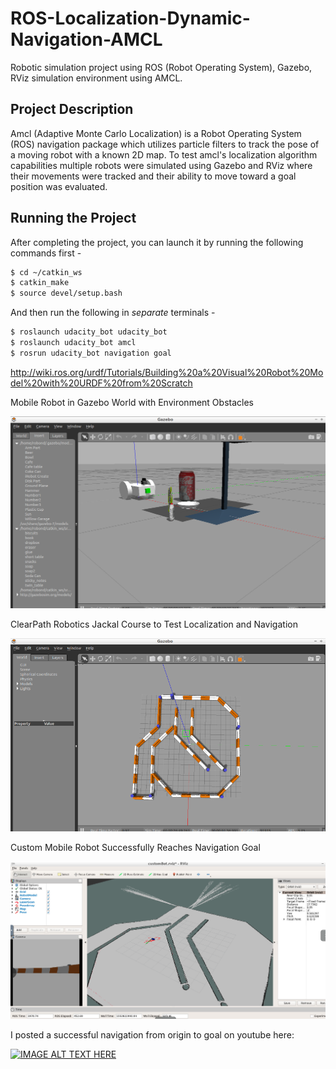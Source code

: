 # ROS-Localization-Dynamic-Navigation-AMCL
Robotic simulation project using ROS (Robot Operating System), Gazebo, RViz simulation environment using AMCL.


## Project Description

Amcl (Adaptive Monte Carlo Localization) is a Robot Operating System (ROS) navigation package which utilizes particle filters to track the pose of a moving robot with a known 2D map. To test amcl's localization algorithm capabilities multiple robots were simulated using Gazebo and RViz where their movements were tracked and their ability to move toward a goal position was evaluated. 

## Running the Project

After completing the project, you can launch it by running the following commands first -

```bash
$ cd ~/catkin_ws
$ catkin_make
$ source devel/setup.bash
```

And then run the following in *separate* terminals -

``` bash
$ roslaunch udacity_bot udacity_bot
$ roslaunch udacity_bot amcl
$ rosrun udacity_bot navigation goal
```


http://wiki.ros.org/urdf/Tutorials/Building%20a%20Visual%20Robot%20Model%20with%20URDF%20from%20Scratch

Mobile Robot in Gazebo World with Environment Obstacles

<p align="center"> <img src="./images/Gazebo_mobileBot_LaserCamera.png"> </p>

ClearPath Robotics Jackal Course to Test Localization and Navigation

<p align="center"> <img src="./images/gazebo_course.png"> </p>

Custom Mobile Robot Successfully Reaches Navigation Goal

<p align="center"> <img src="./images/customBot_reachedgoalRviz.png"> </p>


I posted a successful navigation from origin to goal on youtube here:

[![IMAGE ALT TEXT HERE](https://github.com/WolfeTyler/ROS-Localization-Navigation-AMCL/blob/master/images/YouTube-ROS-AMCL.png)](https://www.youtube.com/watch?v=0Nag4b2GV2o)

